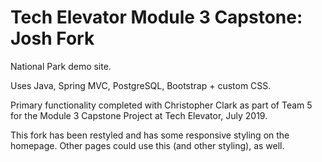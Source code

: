 # Tech Elevator Module 3 Capstone: Josh Fork

National Park demo site.

Uses Java, Spring MVC, PostgreSQL, Bootstrap + custom CSS.

Primary functionality completed with Christopher Clark as part of Team 5 for the Module 3 Capstone Project at Tech Elevator, July 2019.

This fork has been restyled and has some responsive styling on the homepage. Other pages could use this (and other styling), as well.
